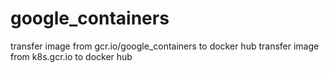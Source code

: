 # google_containers

transfer image from gcr.io/google_containers to docker hub
transfer image from k8s.gcr.io to docker hub
